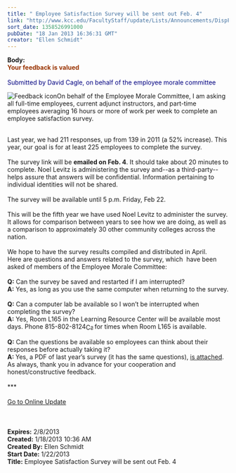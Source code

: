 ```yaml
---
title: " Employee Satisfaction Survey will be sent out Feb. 4"
link: "http://www.kcc.edu/FacultyStaff/update/Lists/Announcements/DispForm.aspx?ID=965"
sort_date: 1358526991000
pubDate: "18 Jan 2013 16:36:31 GMT"
creator: "Ellen Schmidt"
---
```


<div><b>Body:</b> <div class="ExternalClassEEAB1F9CE8144BA4BC470E2FA3734C08">
<div><font color="#993300"><strong>Your feedback is valued</strong></font></div>
<div> </div>
<div><font color="#000080">Submitted by David Cagle, on behalf of the employee morale committee<br /></font></div>
<div>
<div style="float:left"><img alt="Feedback icon" src="/FacultyStaff/update/PublishingImages/feedback1.gif" /></div>
<p>On behalf of the Employee Morale Committee, I am asking all full-time employees, current adjunct instructors, and part-time employees averaging 16 hours or more of work per week to complete an employee satisfaction survey. </p></div>
<div> </div>
<div>Last year, we had 211 responses, up from 139 in 2011 (a 52% increase). This year, our goal is for at least 225 employees to complete the survey.</div>
<div><br />The survey link will be <strong>emailed on Feb. 4</strong>. It should take about 20 minutes to complete. Noel Levitz is administering the survey and--as a third-party--helps assure that answers will be confidential. Information pertaining to individual identities will not be shared.</div>
<div><br />The survey will be available until 5 p.m. Friday, Feb 22.</div>
<div><br />This will be the fifth year we have used Noel Levitz to administer the survey. It allows for comparison between years to see how we are doing, as well as a comparison to approximately 30 other community colleges across the nation. </div>
<div> </div>
<div>We hope to have the survey results compiled and distributed in April.<br /></div>
<div>Here are questions and answers related to the survey, which  have been asked of members of the Employee Morale Committee:</div>
<div> </div>
<div><strong>Q:</strong> Can the survey be saved and restarted if I am interrupted? </div>
<div><strong>A:</strong> Yes, as long as you use the same computer when returning to the survey.</div>
<div> </div>
<div><strong>Q:</strong> Can a computer lab be available so I won’t be interrupted when completing the survey? </div>
<div><strong>A:</strong> Yes, Room L165 in the Learning Resource Center will be available most days. Phone <span style="white-space:nowrap" class="baec5a81-e4d6-4674-97f3-e9220f0136c1">815-802-8124<a style="border-bottom:medium none;position:static !important;border-left:medium none;margin:0px;width:16px;bottom:0px;display:inline;white-space:nowrap;float:none;height:16px;vertical-align:middle;overflow:hidden;border-top:medium none;top:0px;cursor:hand;right:0px;border-right:medium none;left:0px" title="Call: 815-802-8124" href="/FacultyStaff/update/Lists/Announcements/EditForm.aspx?ID=965&amp;Source=/FacultyStaff/update/_layouts/sitemanager.aspx?SmtContext%3DSPList%3a7e45450e-520d-4ad3-81dd-a79ebcc75df4?SPWeb%3a6dd7d01a-f4b3-47f9-8d35-b60692caa2f7%3a%26SmtContextExpanded%3DTrue%26Filter%3D1%26pgsz%3D100%26vrmode%3DFalse%26lvn%3DUnexpired%20Announcements#"><img style="border-bottom:medium none;position:static !important;border-left:medium none;margin:0px;width:16px;bottom:0px;display:inline;white-space:nowrap;float:none;height:16px;vertical-align:middle;overflow:hidden;border-top:medium none;top:0px;cursor:hand;right:0px;border-right:medium none;left:0px" title="Call: 815-802-8124" /></a></span> for times when Room L165 is available.</div>
<div><br /><strong>Q:</strong> Can the questions be available so employees can think about their responses before actually taking it? </div>
<div><strong>A: </strong>Yes, a PDF of last year’s survey (it has the same questions), <a href="/FacultyStaff/departments/hr/Documents/NL-Emp-Satisfaction-Survey.pdf">is attached</a>.  <br /></div>
<div>As always, thank you in advance for your cooperation and honest/constructive feedback.</div>
<div> </div>
<div>***</div>
<div> </div>
<div><a href="/FacultyStaff/update/Pages/dailyupdate.aspx">Go to Online Update</a></div>
<div> </div>
<div><br /> </div></div></div>
<div><b>Expires:</b> 2/8/2013</div>
<div><b>Created:</b> 1/18/2013 10:36 AM</div>
<div><b>Created By:</b> Ellen Schmidt</div>
<div><b>Start Date:</b> 1/22/2013</div>
<div><b>Title:</b>  Employee Satisfaction Survey will be sent out Feb. 4</div>

